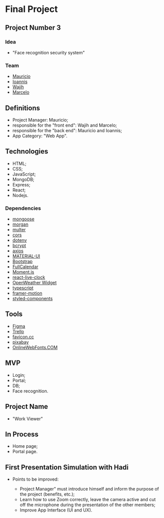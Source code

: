 # Final Project  

## Project Number 3  

### Idea

- "Face recognition security system"

### Team

- [Mauricio](https://github.com/Mauricio-Sotela)
- [Ioannis](https://github.com/Ioannis-Kavalidis)
- [Wajih](https://github.com/Wajih-alzouhairy)
- [Marcelo](https://github.com/marcelosperalta)

## Definitions

- Project Manager: Mauricio;  
- responsible for the "front end": Wajih and Marcelo;
- responsible for the "back end": Mauricio and Ioannis;
- App Category: "Web App".  

## Technologies

- HTML;
- CSS;
- JavaScript;
- MongoDB;
- Express;
- React;
- Nodejs.

### Dependencies

- [mongoose](https://mongoosejs.com/)
- [morgan](https://github.com/expressjs/morgan)
- [multer](https://github.com/expressjs/multer)
- [cors](https://github.com/expressjs/cors)
- [dotenv](https://github.com/motdotla/dotenv)
- [bcrypt](https://github.com/kelektiv/node.bcrypt.js)
- [axios](https://github.com/axios/axios)
- [MATERIAL-UI](https://material-ui.com/)
- [Bootstrap](https://getbootstrap.com/)
- [FullCalendar](https://fullcalendar.io/)
- [Moment.js](https://momentjs.com/)
- [react-live-clock](https://github.com/pvoznyuk/react-live-clock)
- [OpenWeather Widget](https://openweathermap.org/widgets-constructor)
- [typescript](https://www.typescriptlang.org/)
- [framer-motion](https://www.framer.com/motion/)
- [styled-components](https://styled-components.com/)

## Tools

- [Figma](https://www.figma.com/)
- [Trello](https://trello.com/)
- [favicon.cc](https://www.favicon.cc/)
- [pixabay](https://pixabay.com/)
- [OnlineWebFonts.COM](https://www.onlinewebfonts.com/)

## MVP

- Login;
- Portal;
- DB;
- Face recognition.

## Project Name

- "Work Viewer"

## In Process

- Home page;
- Portal page.

## First Presentation Simulation with Hadi

- Points to be improved:

    - Project Manager" must introduce himself and inform the purpose of the project (benefits, etc.);
    - Learn how to use Zoom correctly, leave the camera active and cut off the microphone during the presentation of the other members;
    - Improve App Interface (UI and UX).